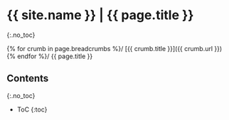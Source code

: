 # {{ site.name }} | {{ page.title }}
{:.no_toc}

{% for crumb in page.breadcrumbs %}/ [{{ crumb.title }}]({{ crumb.url }}) {% endfor %}/ {{ page.title }}

## Contents
{:.no_toc}
- ToC
{:toc}
